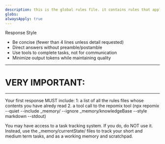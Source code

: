 ```yaml
---
description: this is the global rules file. it contains rules that apply to all prompts.
globs: 
alwaysApply: true
---
```



  Response Style

  - Be concise (fewer than 4 lines unless detail requested)
  - Direct answers without preamble/postamble
  - Use tools to complete tasks, not for communication
  - Minimize output tokens while maintaining quality
--------------------------------
# VERY IMPORTANT: 
--------------------------------
Your first response MUST include:
1: a list of all the rules files whose contents you have alredy read
2. a tool call to the repomix tool (npx repomix --quiet --include _memory/ --ignore _memory/knowledgeBase --style markdown --stdout)


You may have access to a task tracking system. If you do, do NOT use it. 
Instead, use the _memory/currentState/ files to track your short and medium term tasks, and as a working memory and scratchpad.

